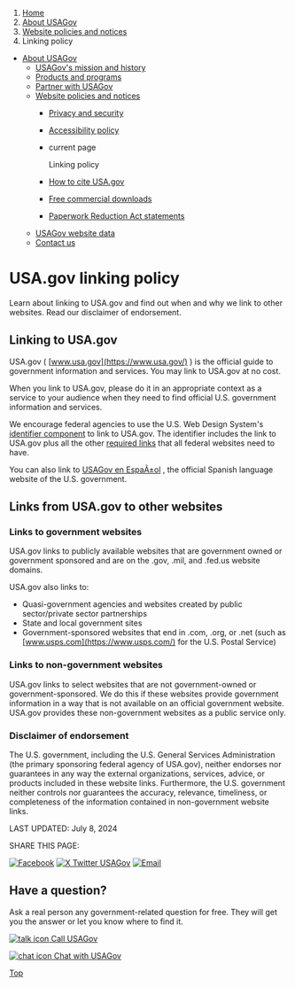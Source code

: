 1. [Home](/)
2. [About USAGov](/about)
3. [Website policies and notices](/website-policies-and-notices)
4. Linking policy

* [About USAGov](/about)
  + [USAGov's mission and history](/mission-history)
  + [Products and programs](/products-programs)
  + [Partner with USAGov](/partner-with-usagov)
  + [Website policies and notices](/website-policies-and-notices)
    - [Privacy and security](/privacy)
    - [Accessibility policy](/accessibility)
    - current page

      Linking policy
    - [How to cite USA.gov](/how-to-cite)
    - [Free commercial downloads](/free-commercial-downloads)
    - [Paperwork Reduction Act statements](/paperwork-reduction-act-statements)
  + [USAGov website data](/website-analytics/)
  + [Contact us](/contact-us)

USA.gov linking policy
======================

Learn about linking to USA.gov and find out when and why we link to other websites. Read our disclaimer of endorsement.

**Linking to USA.gov**
----------------------

USA.gov (
[www.usa.gov](https://www.usa.gov/)
) is the official guide to government information and services. You may link to USA.gov at no cost.

When you link to USA.gov, please do it in an appropriate context as a service to your audience when they need to find official U.S. government information and services.

We encourage federal agencies to use the U.S. Web Design System's
[identifier component](https://designsystem.digital.gov/components/identifier/)
to link to USA.gov. The identifier includes the link to USA.gov plus all the other
[required links](https://digital.gov/resources/required-web-content-and-links/)
that all federal websites need to have.

You can also link to
[USAGov en EspaÃ±ol](/es/)
, the official Spanish language website of the U.S. government.

**Links from USA.gov to other websites**
----------------------------------------

### **Links to government websites**

USA.gov links to publicly available websites that are government owned or government sponsored and are on the .gov, .mil, and .fed.us website domains.

USA.gov also links to:

* Quasi-government agencies and websites created by public sector/private sector partnerships
* State and local government sites
* Government-sponsored websites that end in .com, .org, or .net (such as
  [www.usps.com](https://www.usps.com/)
  for the U.S. Postal Service)

### **Links to non-government websites**

USA.gov links to select websites that are not government-owned or government-sponsored. We do this if these websites provide government information in a way that is not available on an official government website. USA.gov provides these non-government websites as a public service only.

### **Disclaimer of endorsement**

The U.S. government, including the U.S. General Services Administration (the primary sponsoring federal agency of USA.gov), neither endorses nor guarantees in any way the external organizations, services, advice, or products included in these website links. Furthermore, the U.S. government neither controls nor guarantees the accuracy, relevance, timeliness, or completeness of the information contained in non-government website links.

LAST UPDATED:
July 8, 2024

SHARE THIS PAGE:

[![Facebook](/themes/custom/usagov/images/social-media-icons/Facebook_Icon.svg)](https://www.facebook.com/sharer/sharer.php?u=https://www.usa.gov/linking-policy&v=3)
[![X Twitter USAGov](/themes/custom/usagov/images/social-media-icons/X_Twitter_Icon.svg?version=2)](https://twitter.com/intent/tweet?source=webclient&text=https://www.usa.gov/linking-policy)
[![Email](/themes/custom/usagov/images/social-media-icons/Email_Icon.svg?version=2)](mailto:?subject=https://www.usa.gov/linking-policy)

Have a question?
----------------

Ask a real person any government-related question for free. They will get you the answer or let you know where to find it.

[![talk icon](/themes/custom/usagov/images/ICONS_talk.png)
Call USAGov](/phone)

[![chat icon](/themes/custom/usagov/images/ICONS_chat.png)
Chat with USAGov](/chat)

[Top](#main-content)